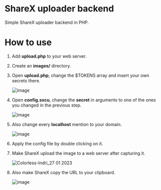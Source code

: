 # ShareX uploader backend
Simple ShareX uploader backend in PHP.

# How to use
1. Add **upload.php** to your web server.
2. Create an **images/** directory.
3. Open **upload.php**, change the $TOKENS array and insert your own secrets there.

   ![image](https://user-images.githubusercontent.com/52250786/214979763-a4aa47df-4af6-4dc3-b106-01126f8f4be5.png)

4. Open **config.sxcu**, change the **secret** in arguments to one of the ones you changed in the previous step.

   ![image](https://user-images.githubusercontent.com/52250786/214979596-3a105fa2-1f5a-4978-98c5-1a86f7cdb20f.png)

5. Also change every **localhost** mention to your domain.

   ![image](https://user-images.githubusercontent.com/52250786/214979861-516920e2-609a-4c59-8618-56f5df344dbf.png)

6. Apply the config file by double clicking on it.
7. Make ShareX upload the image to a web server after capturing it.

   ![Colorless-Indri_27 01 2023](https://user-images.githubusercontent.com/52250786/214980454-95fe9525-b372-4f1f-90ca-33203316f39d.png)

8. Also make ShareX copy the URL to your clipboard.

   ![image](https://user-images.githubusercontent.com/52250786/214980591-f0d9a180-8349-46f4-ae5e-892f9df278ab.png)

